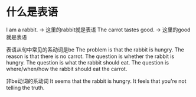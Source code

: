 # 什么是表语

I am a rabbit. -> 这里的rabbit就是表语
The carrot tastes good. -> 这里的good就是表语

表语从句中常见的系动词是be
The problem is that the rabbit is hungry.
The reason is that there is no carrot.
The question is whether the rabbit is hungry.
The question is what the rabbit should eat.
The question is where/when/how the rabbit should eat the carrot.

非be动词的系动词
It seems that the rabbit is hungry.
It feels that you're not telling the truth.


